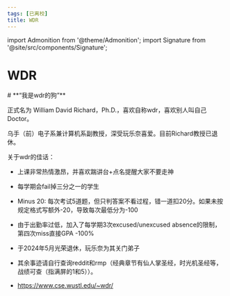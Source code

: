 ```yaml
---
tags: [已离校]
title: WDR
---
```


import Admonition from '@theme/Admonition';
import Signature from '@site/src/components/Signature';

# WDR

<Admonition type="tip" icon="🗄" title="进条目啥都别说，先一起喊：">
# **“我是wdr的狗”**
</Admonition>

正式名为 William David Richard，Ph.D.，喜欢自称wdr，喜欢别人叫自己Doctor。

乌手（前）电子系兼计算机系副教授，深受玩乐奈喜爱。目前Richard教授已退休。

关于wdr的佳话：
- 上课非常热情激昂，并喜欢踹讲台+点名提醒大家不要走神
- 每学期会fail掉三分之一的学生
- Minus 20: 每次考试5道题，但只判答案不看过程，错一道扣20分。如果未按规定格式写额外-20，导致每次最低分为-100
- 由于出勤率过低，加入了每学期3次excused/unexcused absence的限制，第四次miss直接GPA -100%
- 于2024年5月光荣退休，玩乐奈为其关门弟子
- 其余事迹请自行查询reddit和rmp（经典章节有仙人掌圣经，时光机圣经等，战绩可查（指满屏的1和5））。

-   https://www.cse.wustl.edu/~wdr/
